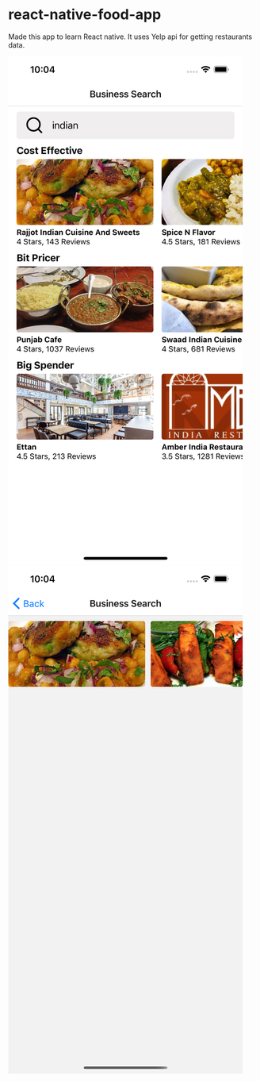 # react-native-food-app

Made this app to learn React native.
It uses Yelp api for getting restaurants data.


![Alt text](1.png?raw=true "Title")
![Alt text](2.png?raw=true "Title")